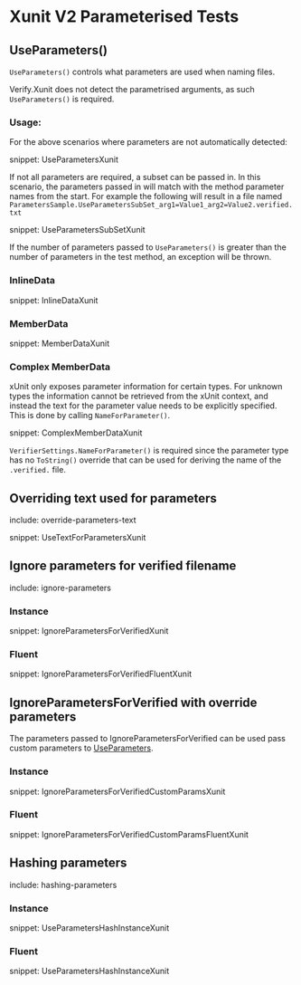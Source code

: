 # Xunit V2 Parameterised Tests


## UseParameters()

`UseParameters()` controls what parameters are used when naming files.

Verify.Xunit does not detect the parametrised arguments, as such `UseParameters()` is required.


### Usage:

For the above scenarios where parameters are not automatically detected: 

snippet: UseParametersXunit

If not all parameters are required, a subset can be passed in. In this scenario, the parameters passed in will match with the method parameter names from the start. For example the following will result in a file named `ParametersSample.UseParametersSubSet_arg1=Value1_arg2=Value2.verified.txt`

snippet: UseParametersSubSetXunit

If the number of parameters passed to `UseParameters()` is greater than the number of parameters in the test method, an exception will be thrown.


### InlineData

snippet: InlineDataXunit


### MemberData

snippet: MemberDataXunit


### Complex MemberData

xUnit only exposes parameter information for certain types. For unknown types the information cannot be retrieved from the xUnit context, and instead the text for the parameter value needs to be explicitly specified. This is done by calling `NameForParameter()`.

snippet: ComplexMemberDataXunit

`VerifierSettings.NameForParameter()` is required since the parameter type has no `ToString()` override that can be used for deriving the name of the `.verified.` file.


## Overriding text used for parameters

include: override-parameters-text

snippet: UseTextForParametersXunit


## Ignore parameters for verified filename

include: ignore-parameters


### Instance

snippet: IgnoreParametersForVerifiedXunit


### Fluent

snippet: IgnoreParametersForVerifiedFluentXunit


## IgnoreParametersForVerified with override parameters

The parameters passed to IgnoreParametersForVerified can be used pass custom parameters to [UseParameters](#UseParameters).


### Instance

snippet: IgnoreParametersForVerifiedCustomParamsXunit


### Fluent

snippet: IgnoreParametersForVerifiedCustomParamsFluentXunit


## Hashing parameters

include: hashing-parameters


### Instance

snippet: UseParametersHashInstanceXunit


### Fluent

snippet: UseParametersHashInstanceXunit